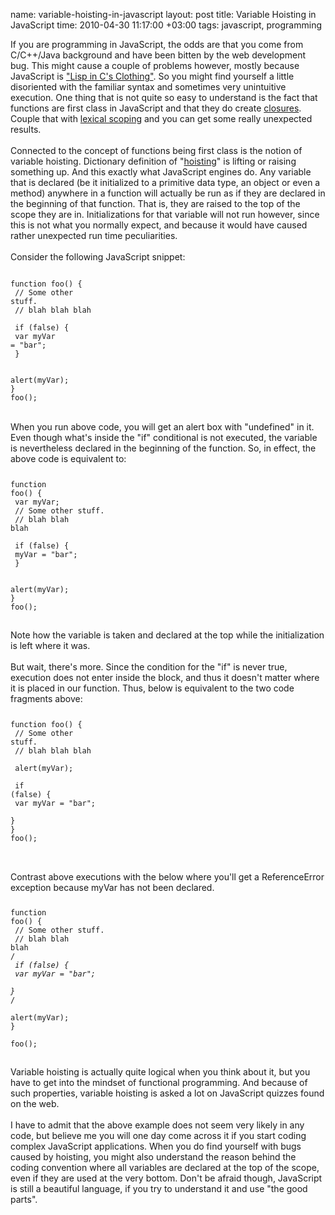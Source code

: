 name: variable-hoisting-in-javascript
layout: post
title: Variable Hoisting in JavaScript
time: 2010-04-30 11:17:00 +03:00
tags: javascript, programming

If you are programming in JavaScript, the odds are that you come from C/C++/Java background and have been bitten by the web development bug. This might cause a couple of problems however, mostly because JavaScript is <a href="http://javascript.crockford.com/javascript.html">"Lisp in C's Clothing"</a>. So you might find yourself a little disoriented with the familiar syntax and sometimes very unintuitive execution. One thing that is not quite so easy to understand is the fact that functions are first class in JavaScript and that they do create <a href="http://en.wikipedia.org/wiki/Closure_(computer_science)">closures</a>. Couple that with <a href="http://en.wikipedia.org/wiki/Scope_(programming)#Lexical_scoping">lexical scoping</a> and you can get some really unexpected results.<br /><br />Connected to the concept of functions being first class is the notion of variable hoisting. Dictionary definition of "<a href="http://en.wiktionary.org/wiki/hoist">hoisting</a>" is lifting or raising something up. And this exactly what JavaScript engines do. Any variable that is declared (be it initialized to a primitive data type, an object or even a method) anywhere in a function will actually be run as if they are declared in the beginning of that function. That is, they are raised to the top of the scope they are in. Initializations for that variable will not run however, since this is not what you normally expect, and because it would have caused rather unexpected run time peculiarities. <br /><br />Consider the following JavaScript snippet:<br /><code><pre><br />function foo() {<br />   // Some other stuff.<br />   // blah blah blah<br /><br />   if (false) {<br />       var myVar = "bar";<br />   }<br /><br />   alert(myVar);<br />}<br />foo();<br /></pre></code><br />When you run above code, you will get an alert box with "undefined" in it. Even though what's inside the "if" conditional is not executed, the variable is nevertheless declared in the beginning of the function. So, in effect, the above code is equivalent to:<br /><code><pre><br />function foo() {<br />   var myVar;<br />   // Some other stuff.<br />   // blah blah blah<br /><br />   if (false) {<br />       myVar = "bar";<br />   }<br /><br />   alert(myVar);<br />}<br />foo();<br /></pre></code><br />Note how the variable is taken and declared at the top while the initialization is left where it was.<br /><br />But wait, there's more. Since the condition for the "if" is never true, execution does not enter inside the block, and thus it doesn't matter where it is placed in our function. Thus, below is equivalent to the two code fragments above:<br /><code><pre><br />function foo() {<br />   // Some other stuff.<br />   // blah blah blah<br /><br />   alert(myVar);<br /><br />   if (false) {<br />       var myVar = "bar";<br />   }<br />}<br />foo();<br /></pre></code><br /><br />Contrast above executions with the below where you'll get a ReferenceError exception because myVar has not been declared.<br /><code><pre><br />function foo() {<br />   // Some other stuff.<br />   // blah blah blah<br />/*<br />   if (false) {<br />       var myVar = "bar";<br />   }<br />*/<br />   alert(myVar);<br />}<br /><br />foo();<br /></pre></code><br />Variable hoisting is actually quite logical when you think about it, but you have to get into the mindset of functional programming. And because of such properties, variable hoisting is asked a lot on JavaScript quizzes found on the web.<br /><br />I have to admit that the above example does not seem very likely in any code, but believe me you will one day come across it if you start coding complex JavaScript applications. When you do find yourself with bugs caused by hoisting, you might also understand the reason behind the coding convention where all variables are declared at the top of the scope, even if they are used at the very bottom. Don't be afraid though, JavaScript is still a beautiful language, if you try to understand it and use "the good parts".
